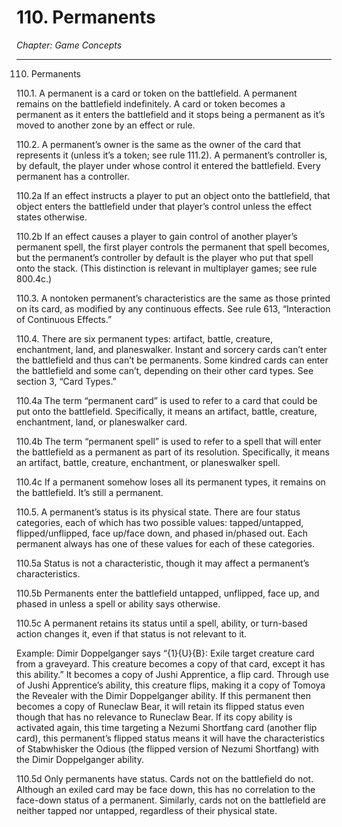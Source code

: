 # 110. Permanents

*Chapter: Game Concepts*

---

110. Permanents



110.1. A permanent is a card or token on the battlefield. A permanent remains on the battlefield indefinitely. A card or token becomes a permanent as it enters the battlefield and it stops being a permanent as it’s moved to another zone by an effect or rule.



110.2. A permanent’s owner is the same as the owner of the card that represents it (unless it’s a token; see rule 111.2). A permanent’s controller is, by default, the player under whose control it entered the battlefield. Every permanent has a controller.



110.2a If an effect instructs a player to put an object onto the battlefield, that object enters the battlefield under that player’s control unless the effect states otherwise.



110.2b If an effect causes a player to gain control of another player’s permanent spell, the first player controls the permanent that spell becomes, but the permanent’s controller by default is the player who put that spell onto the stack. (This distinction is relevant in multiplayer games; see rule 800.4c.)



110.3. A nontoken permanent’s characteristics are the same as those printed on its card, as modified by any continuous effects. See rule 613, “Interaction of Continuous Effects.”



110.4. There are six permanent types: artifact, battle, creature, enchantment, land, and planeswalker. Instant and sorcery cards can’t enter the battlefield and thus can’t be permanents. Some kindred cards can enter the battlefield and some can’t, depending on their other card types. See section 3, “Card Types.”



110.4a The term “permanent card” is used to refer to a card that could be put onto the battlefield. Specifically, it means an artifact, battle, creature, enchantment, land, or planeswalker card.



110.4b The term “permanent spell” is used to refer to a spell that will enter the battlefield as a permanent as part of its resolution. Specifically, it means an artifact, battle, creature, enchantment, or planeswalker spell.



110.4c If a permanent somehow loses all its permanent types, it remains on the battlefield. It’s still a permanent.



110.5. A permanent’s status is its physical state. There are four status categories, each of which has two possible values: tapped/untapped, flipped/unflipped, face up/face down, and phased in/phased out. Each permanent always has one of these values for each of these categories.



110.5a Status is not a characteristic, though it may affect a permanent’s characteristics.



110.5b Permanents enter the battlefield untapped, unflipped, face up, and phased in unless a spell or ability says otherwise.



110.5c A permanent retains its status until a spell, ability, or turn-based action changes it, even if that status is not relevant to it.

Example: Dimir Doppelganger says “{1}{U}{B}: Exile target creature card from a graveyard. This creature becomes a copy of that card, except it has this ability.” It becomes a copy of Jushi Apprentice, a flip card. Through use of Jushi Apprentice’s ability, this creature flips, making it a copy of Tomoya the Revealer with the Dimir Doppelganger ability. If this permanent then becomes a copy of Runeclaw Bear, it will retain its flipped status even though that has no relevance to Runeclaw Bear. If its copy ability is activated again, this time targeting a Nezumi Shortfang card (another flip card), this permanent’s flipped status means it will have the characteristics of Stabwhisker the Odious (the flipped version of Nezumi Shortfang) with the Dimir Doppelganger ability.



110.5d Only permanents have status. Cards not on the battlefield do not. Although an exiled card may be face down, this has no correlation to the face-down status of a permanent. Similarly, cards not on the battlefield are neither tapped nor untapped, regardless of their physical state.



